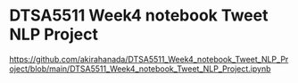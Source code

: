 # DTSA5511 Week4 notebook Tweet NLP Project

https://github.com/akirahanada/DTSA5511_Week4_notebook_Tweet_NLP_Project/blob/main/DTSA5511_Week4_notebook_Tweet_NLP_Project.ipynb
